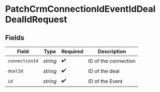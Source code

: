 # PatchCrmConnectionIdEventIdDealDealIdRequest


## Fields

| Field                | Type                 | Required             | Description          |
| -------------------- | -------------------- | -------------------- | -------------------- |
| `connectionId`       | *string*             | :heavy_check_mark:   | ID of the connection |
| `dealId`             | *string*             | :heavy_check_mark:   | ID of the deal       |
| `id`                 | *string*             | :heavy_check_mark:   | ID of the Event      |